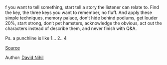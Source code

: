 f you want to tell something, start tell a story the listener can relate to. Find the key, the three keys you want to remember, no fluff. And apply these simple techniques, memory palace, don’t hide  behind podiums, get louder 20%, start strong, don’t pet hamsters, acknowledge the obvious, act out the characters instead of describe them, and never finish with Q&A. 

Ps. a punchline is like 1… 2.. 4


[Source](https://www.youtube.com/watch?v=-3vmxQet5LA)

Author: [David Nihil](../authors/david_nihill.md)